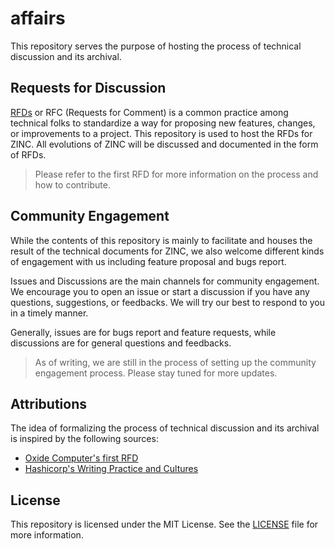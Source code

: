 # affairs

This repository serves the purpose of hosting the process of technical discussion and its archival.

## Requests for Discussion

[RFDs](https://rfd.shared.oxide.computer/rfd/0001) or RFC (Requests for Comment) is a common practice among technical folks to standardize a way
for proposing new features, changes, or improvements to a project. This repository is used to host the RFDs for ZINC. All evolutions of ZINC will be
discussed and documented in the form of RFDs.

> Please refer to the first RFD for more information on the process and how to contribute.

## Community Engagement

While the contents of this repository is mainly to facilitate and houses the result of the technical documents for ZINC,
we also welcome different kinds of engagement with us including feature proposal and bugs report.

Issues and Discussions are the main channels for community engagement. We encourage you to open an issue or start a discussion
if you have any questions, suggestions, or feedbacks. We will try our best to respond to you in a timely manner.

Generally, issues are for bugs report and feature requests, while discussions are for general questions and feedbacks.

> As of writing, we are still in the process of setting up the community engagement process. Please stay tuned for more updates.

## Attributions

The idea of formalizing the process of technical discussion and its archival is inspired by the following sources:

- [Oxide Computer's first RFD](https://rfd.shared.oxide.computer/rfd/0001)
- [Hashicorp's Writing Practice and Cultures](https://www.hashicorp.com/en/how-hashicorp-works/articles/writing-practices-and-culture)

## License

This repository is licensed under the MIT License. See the [LICENSE](LICENSE) file for more information.
